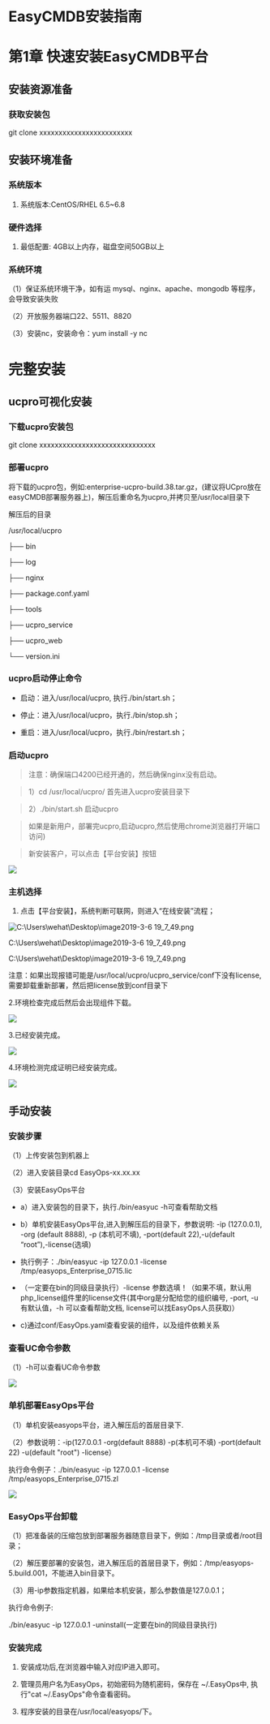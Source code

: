 EasyCMDB安装指南
================

第1章 快速安装EasyCMDB平台
==========================

安装资源准备
------------

### 获取安装包

git clone xxxxxxxxxxxxxxxxxxxxxxxx

安装环境准备
------------

### 系统版本

1.  系统版本:CentOS/RHEL 6.5\~6.8

### 硬件选择

1.  最低配置: 4GB以上内存，磁盘空间50GB以上

### 系统环境

（1）保证系统环境干净，如有运 mysql、nginx、apache、mongodb
等程序，会导致安装失败

（2）开放服务器端口22、5511、8820

（3）安装nc，安装命令：yum install -y nc

完整安装
========

ucpro可视化安装
---------------

### 下载ucpro安装包

git clone xxxxxxxxxxxxxxxxxxxxxxxxxxxxxx

### 部署ucpro

将下载的ucpro包，例如:enterprise-ucpro-build.38.tar.gz，(建议将UCpro放在easyCMDB部署服务器上)，解压后重命名为ucpro,并拷贝至/usr/local目录下

解压后的目录

/usr/local/ucpro

├── bin

├── log

├── nginx

├── package.conf.yaml

├── tools

├── ucpro_service

├── ucpro_web

└── version.ini

### ucpro启动停止命令

-   启动：进入/usr/local/ucpro, 执行./bin/start.sh；

-   停止：进入/usr/local/ucpro，执行./bin/stop.sh；

-   重启：进入/usr/local/ucpro，执行./bin/restart.sh；

### 启动ucpro

>   注意：确保端口4200已经开通的，然后确保nginx没有启动。

>   1）cd /usr/local/ucpro/ 首先进入ucpro安装目录下

>   2）./bin/start.sh 启动ucpro

>   如果是新用户，部署完ucpro,启动ucpro,然后使用chrome浏览器打开端口访问)

>   新安装客户，可以点击【平台安装】按钮

![](https://github.com/easycmdb/easycmdb/blob/master/img/平台安装.png)

### 主机选择

1.  点击【平台安装】，系统判断可联网，则进入“在线安装”流程；

![C:\\Users\\wehat\\Desktop\\image2019-3-6 19_7_49.png](https://github.com/easycmdb/easycmdb/blob/master/img/在线安装.png)

C:\\Users\\wehat\\Desktop\\image2019-3-6 19_7_49.png

C:\\Users\\wehat\\Desktop\\image2019-3-6 19_7_49.png

注意：如果出现报错可能是/usr/local/ucpro/ucpro_service/conf下没有license,需要卸载重新部署，然后把license放到conf目录下

2.环境检查完成后然后会出现组件下载。

![](https://github.com/easycmdb/easycmdb/blob/master/img/组件下载.png)

3.已经安装完成。

![](https://github.com/easycmdb/easycmdb/blob/master/img/安装完成.png)

4.环境检测完成证明已经安装完成。

![](https://github.com/easycmdb/easycmdb/blob/master/img/环境检测完成.png)

手动安装
--------

### 安装步骤

（1）上传安装包到机器上

（2）进入安装目录cd EasyOps-xx.xx.xx

（3）安装EasyOps平台

-   a）进入安装包的目录下，执行./bin/easyuc -h可查看帮助文档

-   b）单机安装EasyOps平台,进入到解压后的目录下，参数说明: -ip (127.0.0.1), -org
    (default 8888), -p (本机可不填), -port(default 22),-u(default
    “root”),-license(选填)

-   执行例子：./bin/easyuc -ip 127.0.0.1 -license
    /tmp/easyops_Enterprise_0715.lic

-   （一定要在bin的同级目录执行）-license
    参数选填！（如果不填，默认用php_license组件里的license文件(其中org是分配给您的组织编号,
    -port, -u有默认值，-h 可以查看帮助文档, license可以找EasyOps人员获取)）

-   c)通过conf/EasyOps.yaml查看安装的组件，以及组件依赖关系

### 查看UC命令参数

（1）-h可以查看UC命令参数

![](https://github.com/easycmdb/easycmdb/blob/master/img/查看uc命令参数.png)

### 单机部署EasyOps平台

（1）单机安装easyops平台，进入解压后的首层目录下.

（2）参数说明：-ip(127.0.0.1 -org(default 8888) -p(本机可不填) -port(default 22)
-u(default "root") -license）

执行命令例子：./bin/easyuc -ip 127.0.0.1 -license
/tmp/easyops_Enterprise_0715.zl

![](https://github.com/easycmdb/easycmdb/blob/master/img/单机部署.png)

### EasyOps平台卸载

（1）把准备装的压缩包放到部署服务器随意目录下，例如：/tmp目录或者/root目录；

（2）解压要部署的安装包，进入解压后的首层目录下，例如：/tmp/easyops-5.build.001，不能进入bin目录下。

（3）用-ip参数指定机器，如果给本机安装，那么参数值是127.0.0.1；

执行命令例子:

./bin/easyuc -ip 127.0.0.1 -uninstall(一定要在bin的同级目录执行)

### 安装完成

1.  安装成功后,在浏览器中输入对应IP进入即可。

2.  管理员用户名为EasyOps，初始密码为随机密码，保存在 \~/.EasyOps中, 执行"cat
    \~/.EasyOps"命令查看密码。

3.  程序安装的目录在/usr/local/easyops/下。
